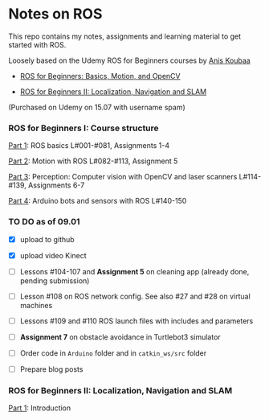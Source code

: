 # Notes on ROS

This repo contains my notes, assignments and learning material to get started with ROS.

Loosely based on the Udemy ROS for Beginners courses by [Anis Koubaa](https://www.udemy.com/user/anis-koubaa) 

* [ROS for Beginners: Basics, Motion, and OpenCV](https://www.udemy.com/course/ros-essentials/)

* [ROS for Beginners II: Localization, Navigation and SLAM](https://www.udemy.com/course/ros-navigation/)

(Purchased on Udemy on 15.07 with username spam) 

### ROS for Beginners I: Course structure

[Part 1](./udemy-ROS-essentials-course-notes/1.ROS-essentials-Nov21-Lessons-1-77.md): ROS basics L#001-#081, Assignments 1-4 

[Part 2](./udemy-ROS-essentials-course-notes/2.ROS-essentials-Motion-Nov21-L82-112.md): Motion with ROS L#082-#113, Assignment 5

[Part 3](./udemy-ROS-essentials-course-notes/3.ROS-essentials-Perception-Dec21-L114.138.md): Perception: Computer vision with OpenCV and laser scanners L#114-#139, Assignments 6-7 

[Part 4](./udemy-ROS-essentials-course-notes/4.ROS-essentials-rosserial-Dec21.md): Arduino bots and sensors with ROS L#140-150

### TO DO as of 09.01

- [x] upload to github
- [x] upload video Kinect
- [ ] Lessons #104-107 and **Assignment 5** on cleaning app (already done, pending submission)
- [ ] Lesson #108 on ROS network config. See also #27 and #28 on virtual machines

- [ ] Lessons #109 and #110 ROS launch files with includes and parameters 
- [ ] **Assignment 7** on obstacle avoidance in Turtlebot3 simulator
- [ ] Order code in `Arduino` folder and in `catkin_ws/src` folder

- [ ] Prepare blog posts

### ROS for Beginners II: Localization, Navigation and SLAM

[Part 1](./udemy-ROS-essentials-course-notes/5.ROS-navigation-Jan21-Lessons-1-.md): Introduction
